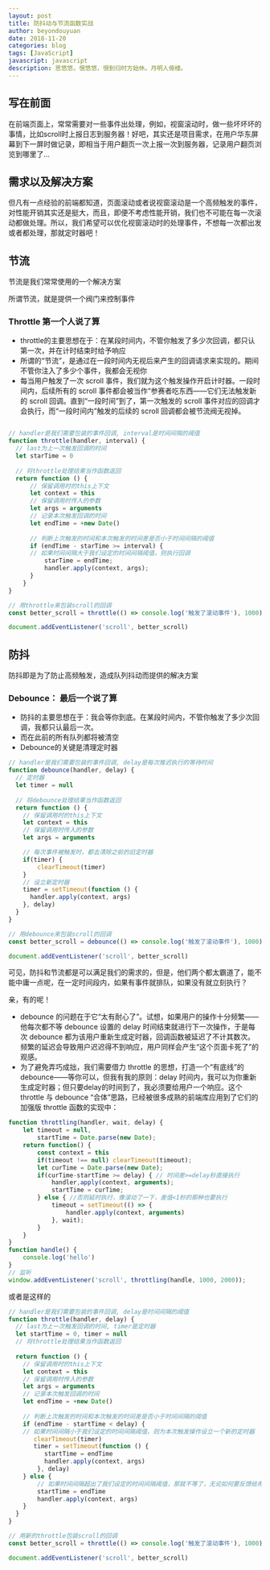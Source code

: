 ```yaml
---
layout: post
title: 防抖动与节流函数实战
author: beyondouyuan
date: 2018-11-20
categories: blog
tags: [JavaScript]
javascript: javascript
description: 思悠悠，恨悠悠，恨到归时方始休。月明人倚楼。
---
```


## 写在前面

在前端页面上，常常需要对一些事件出处理，例如，视窗滚动时，做一些坏坏坏的事情，比如scroll时上报日志到服务器！好吧，其实还是项目需求，在用户华东屏幕到下一屏时做记录，即相当于用户翻页一次上报一次到服务器，记录用户翻页浏览到哪里了...

## 需求以及解决方案

但凡有一点经验的前端都知道，页面滚动或者说视窗滚动是一个高频触发的事件，对性能开销其实还是挺大，而且，即便不考虑性能开销，我们也不可能在每一次滚动都做处理。所以，我们希望可以优化视窗滚动时的处理事件，不想每一次都出发或者都处理，那就定时器吧！


## 节流

节流是我们常常使用的一个解决方案


所谓节流，就是提供一个阀门来控制事件


### Throttle 第一个人说了算

- throttle的主要思想在于：在某段时间内，不管你触发了多少次回调，都只认第一次，并在计时结束时给予响应
- 所谓的“节流”，是通过在一段时间内无视后来产生的回调请求来实现的。期间不管你注入了多少个事件，我都会无视你
- 每当用户触发了一次 scroll 事件，我们就为这个触发操作开启计时器。一段时间内，后续所有的 scroll 事件都会被当作“参赛者吃东西——它们无法触发新的 scroll 回调。直到“一段时间”到了，第一次触发的 scroll 事件对应的回调才会执行，而“一段时间内”触发的后续的 scroll 回调都会被节流阀无视掉。


```javascript

// handler是我们需要包装的事件回调, interval是时间间隔的阈值
function throttle(handler, interval) {
  // last为上一次触发回调的时间
  let starTime = 0
  
  // 将throttle处理结果当作函数返回
  return function () {
      // 保留调用时的this上下文
      let context = this
      // 保留调用时传入的参数
      let args = arguments
      // 记录本次触发回调的时间
      let endTime = +new Date()
      
      // 判断上次触发的时间和本次触发的时间差是否小于时间间隔的阈值
      if (endTime - starTime >= interval) {
      // 如果时间间隔大于我们设定的时间间隔阈值，则执行回调
          starTime = endTime;
          handler.apply(context, args);
      }
    }
}

// 用throttle来包装scroll的回调
const better_scroll = throttle(() => console.log('触发了滚动事件'), 1000)

document.addEventListener('scroll', better_scroll)
```
## 防抖

防抖即是为了防止高频触发，造成队列抖动而提供的解决方案

### Debounce： 最后一个说了算

- 防抖的主要思想在于：我会等你到底。在某段时间内，不管你触发了多少次回调，我都只认最后一次。
- 而在此前的所有队列都将被清空
- Debounce的关键是清理定时器

```javascript
// handler是我们需要包装的事件回调, delay是每次推迟执行的等待时间
function debounce(handler, delay) {
  // 定时器
  let timer = null
  
  // 将debounce处理结果当作函数返回
  return function () {
    // 保留调用时的this上下文
    let context = this
    // 保留调用时传入的参数
    let args = arguments

    // 每次事件被触发时，都去清除之前的旧定时器
    if(timer) {
        clearTimeout(timer)
    }
    // 设立新定时器
    timer = setTimeout(function () {
      handler.apply(context, args)
    }, delay)
  }
}

// 用debounce来包装scroll的回调
const better_scroll = debounce(() => console.log('触发了滚动事件'), 1000)

document.addEventListener('scroll', better_scroll)

```

可见，防抖和节流都是可以满足我们的需求的，但是，他们两个都太霸道了，能不能中庸一点呢，在一定时间段内，如果有事件就排队，如果没有就立刻执行？


亲，有的呢！

- debounce 的问题在于它“太有耐心了”。试想，如果用户的操作十分频繁——他每次都不等 debounce 设置的 delay 时间结束就进行下一次操作，于是每次 debounce 都为该用户重新生成定时器，回调函数被延迟了不计其数次。频繁的延迟会导致用户迟迟得不到响应，用户同样会产生“这个页面卡死了”的观感。
- 为了避免弄巧成拙，我们需要借力 throttle 的思想，打造一个“有底线”的 debounce——等你可以，但我有我的原则：delay 时间内，我可以为你重新生成定时器；但只要delay的时间到了，我必须要给用户一个响应。这个 throttle 与 debounce “合体”思路，已经被很多成熟的前端库应用到了它们的加强版 throttle 函数的实现中：

```javascript
function throttling(handler, wait, delay) {
    let timeout = null,
        startTime = Date.parse(new Date);
    return function() {
        const context = this
        if(timeout !== null) clearTimeout(timeout);
        let curTime = Date.parse(new Date);
        if(curTime-startTime >= delay) { // 时间差>=delay秒直接执行
            handler,apply(context, arguments);
            startTime = curTime;
        } else { //否则延时执行，像滚动了一下，差值<1秒的那种也要执行
            timeout = setTimeout(() => {
                handler.apply(context, arguments)
            }, wait);
        }
    }
}
function handle() {
    console.log('hello')
}
// 监听
window.addEventListener('scroll', throttling(handle, 1000, 2000));
```
或者是这样的

```javascript
// handler是我们需要包装的事件回调, delay是时间间隔的阈值
function throttle(handler, delay) {
  // last为上一次触发回调的时间, timer是定时器
  let startTime = 0, timer = null
  // 将throttle处理结果当作函数返回
  
  return function () { 
    // 保留调用时的this上下文
    let context = this
    // 保留调用时传入的参数
    let args = arguments
    // 记录本次触发回调的时间
    let endTime = +new Date()
    
    // 判断上次触发的时间和本次触发的时间差是否小于时间间隔的阈值
    if (endTime - startTime < delay) {
    // 如果时间间隔小于我们设定的时间间隔阈值，则为本次触发操作设立一个新的定时器
       clearTimeout(timer)
       timer = setTimeout(function () {
          startTime = endTime
          handler.apply(context, args)
        }, delay)
    } else {
        // 如果时间间隔超出了我们设定的时间间隔阈值，那就不等了，无论如何要反馈给用户一次响应
        startTime = endTime
        handler.apply(context, args)
    }
  }
}

// 用新的throttle包装scroll的回调
const better_scroll = throttle(() => console.log('触发了滚动事件'), 1000)

document.addEventListener('scroll', better_scroll)
```

